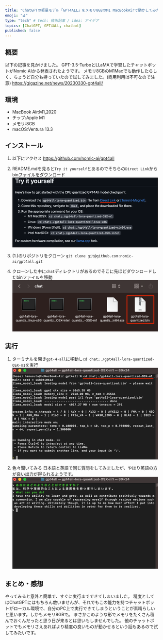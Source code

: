 ```yaml
---
title: "ChatGPTの軽量モデル「GPT4ALL」をメモリ8GBのM1 MacBookAirで動かしてみた"
emoji: "⛳"
type: "tech" # tech: 技術記事 / idea: アイデア
topics: [ChatGPT, GPT4ALL, chatbot]
published: false
---
```


## 概要

以下の記事を見かけました。
GPT-3.5-TurboとLLaMAで学習したチャットボットがNomic AIから発表されたようです。
メモリ8GBのM1Macでも動作したらしく、ちょうど自分も持っていたので試してみました。(商用利用は不可なので注意)
https://gigazine.net/news/20230330-gpt4all/

## 環境
- MacBook Air:M1,2020
- チップ:Apple M1
- メモリ:8GB
- macOS:Ventura 13.3

## インストール

1. 以下にアクセス
https://github.com/nomic-ai/gpt4all

2. README.mdを見ると`Try it yourself`とあるのでそちらの`Direct Link`からbinファイルをダウンロード
![](/images/5e5bc4df7c0d4c/2023-04-05-05-12-31.png)

3. (1.)のリポジトリをクローン
`git clone git@github.com:nomic-ai/gpt4all.git`

4. クローンした中に`chat`ディレクトリがあるのでそこに先ほどダウンロードしたbinファイルを移動
![](/images/5e5bc4df7c0d4c/2023-04-05-05-18-33.png)

## 実行

1. ターミナルを開き`gpt-4-all`に移動し`cd chat;./gpt4all-lora-quantized-OSX-m1`を実行
![](/images/5e5bc4df7c0d4c/2023-04-05-05-37-59.png)

2. 色々聞いてみる
日本語と英語で同じ質問をしてみましたが、やはり英語の方が良い出力が得られるようです。
![](/images/5e5bc4df7c0d4c/2023-04-05-05-51-33.png)

## まとめ・感想

やってみると意外と簡単で、すぐに実行までできてしまいました。
精度としてはChatGPTにはもちろん敵いませんが、それでもこの能力を持つチャットボットがローカル環境で、自分のPC上で実行できてしまうということが素晴らしいと思います。しかもメモリ8GBで。
まさかこのような形でメモリをたくさん積んでおくんだったと思う日が来るとは思いもしませんでした。
他のチャットボットでもメモリさえあればより精度の良いものが動かせるという話もあるので試してみたいです。
